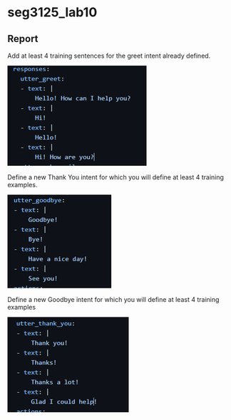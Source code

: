 # seg3125_lab10
## Report

Add at least 4 training sentences for the greet intent already defined.

![image](assert/greet.png)

Define a new Thank You intent for which you will define at least 4 training examples.

![image](assert/goodbye.png)

Define a new Goodbye intent for which you will define at least 4 training examples

![image](assert/thanks.png)

